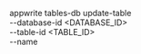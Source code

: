 appwrite tables-db update-table \
    --database-id <DATABASE_ID> \
    --table-id <TABLE_ID> \
    --name <NAME>
